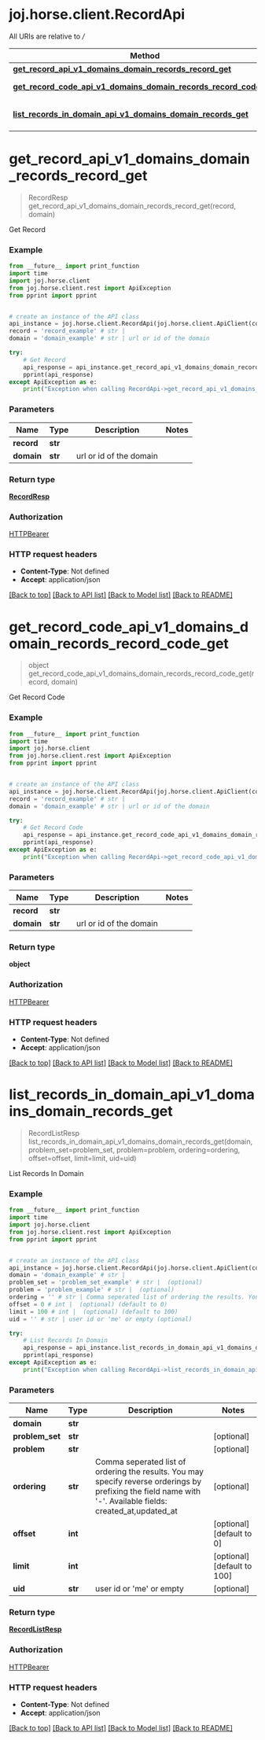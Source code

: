 # joj.horse.client.RecordApi

All URIs are relative to */*

Method | HTTP request | Description
------------- | ------------- | -------------
[**get_record_api_v1_domains_domain_records_record_get**](RecordApi.md#get_record_api_v1_domains_domain_records_record_get) | **GET** /api/v1/domains/{domain}/records/{record} | Get Record
[**get_record_code_api_v1_domains_domain_records_record_code_get**](RecordApi.md#get_record_code_api_v1_domains_domain_records_record_code_get) | **GET** /api/v1/domains/{domain}/records/{record}/code | Get Record Code
[**list_records_in_domain_api_v1_domains_domain_records_get**](RecordApi.md#list_records_in_domain_api_v1_domains_domain_records_get) | **GET** /api/v1/domains/{domain}/records | List Records In Domain

# **get_record_api_v1_domains_domain_records_record_get**
> RecordResp get_record_api_v1_domains_domain_records_record_get(record, domain)

Get Record

### Example
```python
from __future__ import print_function
import time
import joj.horse.client
from joj.horse.client.rest import ApiException
from pprint import pprint


# create an instance of the API class
api_instance = joj.horse.client.RecordApi(joj.horse.client.ApiClient(configuration))
record = 'record_example' # str | 
domain = 'domain_example' # str | url or id of the domain

try:
    # Get Record
    api_response = api_instance.get_record_api_v1_domains_domain_records_record_get(record, domain)
    pprint(api_response)
except ApiException as e:
    print("Exception when calling RecordApi->get_record_api_v1_domains_domain_records_record_get: %s\n" % e)
```

### Parameters

Name | Type | Description  | Notes
------------- | ------------- | ------------- | -------------
 **record** | **str**|  | 
 **domain** | **str**| url or id of the domain | 

### Return type

[**RecordResp**](RecordResp.md)

### Authorization

[HTTPBearer](../README.md#HTTPBearer)

### HTTP request headers

 - **Content-Type**: Not defined
 - **Accept**: application/json

[[Back to top]](#) [[Back to API list]](../README.md#documentation-for-api-endpoints) [[Back to Model list]](../README.md#documentation-for-models) [[Back to README]](../README.md)

# **get_record_code_api_v1_domains_domain_records_record_code_get**
> object get_record_code_api_v1_domains_domain_records_record_code_get(record, domain)

Get Record Code

### Example
```python
from __future__ import print_function
import time
import joj.horse.client
from joj.horse.client.rest import ApiException
from pprint import pprint


# create an instance of the API class
api_instance = joj.horse.client.RecordApi(joj.horse.client.ApiClient(configuration))
record = 'record_example' # str | 
domain = 'domain_example' # str | url or id of the domain

try:
    # Get Record Code
    api_response = api_instance.get_record_code_api_v1_domains_domain_records_record_code_get(record, domain)
    pprint(api_response)
except ApiException as e:
    print("Exception when calling RecordApi->get_record_code_api_v1_domains_domain_records_record_code_get: %s\n" % e)
```

### Parameters

Name | Type | Description  | Notes
------------- | ------------- | ------------- | -------------
 **record** | **str**|  | 
 **domain** | **str**| url or id of the domain | 

### Return type

**object**

### Authorization

[HTTPBearer](../README.md#HTTPBearer)

### HTTP request headers

 - **Content-Type**: Not defined
 - **Accept**: application/json

[[Back to top]](#) [[Back to API list]](../README.md#documentation-for-api-endpoints) [[Back to Model list]](../README.md#documentation-for-models) [[Back to README]](../README.md)

# **list_records_in_domain_api_v1_domains_domain_records_get**
> RecordListResp list_records_in_domain_api_v1_domains_domain_records_get(domain, problem_set=problem_set, problem=problem, ordering=ordering, offset=offset, limit=limit, uid=uid)

List Records In Domain

### Example
```python
from __future__ import print_function
import time
import joj.horse.client
from joj.horse.client.rest import ApiException
from pprint import pprint


# create an instance of the API class
api_instance = joj.horse.client.RecordApi(joj.horse.client.ApiClient(configuration))
domain = 'domain_example' # str | 
problem_set = 'problem_set_example' # str |  (optional)
problem = 'problem_example' # str |  (optional)
ordering = '' # str | Comma seperated list of ordering the results. You may specify reverse orderings by prefixing the field name with '-'.  Available fields: created_at,updated_at (optional)
offset = 0 # int |  (optional) (default to 0)
limit = 100 # int |  (optional) (default to 100)
uid = '' # str | user id or 'me' or empty (optional)

try:
    # List Records In Domain
    api_response = api_instance.list_records_in_domain_api_v1_domains_domain_records_get(domain, problem_set=problem_set, problem=problem, ordering=ordering, offset=offset, limit=limit, uid=uid)
    pprint(api_response)
except ApiException as e:
    print("Exception when calling RecordApi->list_records_in_domain_api_v1_domains_domain_records_get: %s\n" % e)
```

### Parameters

Name | Type | Description  | Notes
------------- | ------------- | ------------- | -------------
 **domain** | **str**|  | 
 **problem_set** | **str**|  | [optional] 
 **problem** | **str**|  | [optional] 
 **ordering** | **str**| Comma seperated list of ordering the results. You may specify reverse orderings by prefixing the field name with &#x27;-&#x27;.  Available fields: created_at,updated_at | [optional] 
 **offset** | **int**|  | [optional] [default to 0]
 **limit** | **int**|  | [optional] [default to 100]
 **uid** | **str**| user id or &#x27;me&#x27; or empty | [optional] 

### Return type

[**RecordListResp**](RecordListResp.md)

### Authorization

[HTTPBearer](../README.md#HTTPBearer)

### HTTP request headers

 - **Content-Type**: Not defined
 - **Accept**: application/json

[[Back to top]](#) [[Back to API list]](../README.md#documentation-for-api-endpoints) [[Back to Model list]](../README.md#documentation-for-models) [[Back to README]](../README.md)

